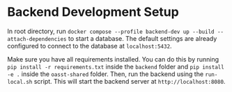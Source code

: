 # Backend Development Setup

In root directory, run
`docker compose --profile backend-dev up --build --attach-dependencies` to start
a database. The default settings are already configured to connect to the
database at `localhost:5432`.

Make sure you have all requirements installed. You can do this by running
`pip install -r requirements.txt` inside the `backend` folder and
`pip install -e .` inside the `oasst-shared` folder. Then, run the backend using
the `run-local.sh` script. This will start the backend server at
`http://localhost:8080`.
